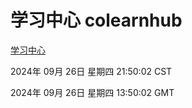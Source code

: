 # 学习中心 colearnhub
[学习中心](http://219.139.198.207:56308/colearnhub/)

2024年 09月 26日 星期四 21:50:02 CST

2024年 09月 26日 星期四 13:50:02 GMT
